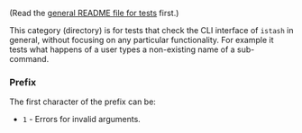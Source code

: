 (Read the [general README file for tests](../README.md) first.)

This category (directory) is for tests that check the CLI interface of `istash` in general, without focusing on any particular functionality.
For example it tests what happens of a user types a non-existing name of a sub-command.


### Prefix
The first character of the prefix can be:
- `1` - Errors for invalid arguments.
